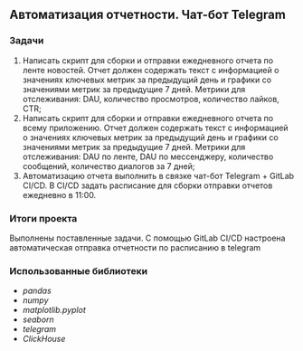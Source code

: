 ## Автоматизация отчетности. Чат-бот Telegram

### Задачи
1. Написать скрипт для сборки и отправки ежедневного отчета по ленте новостей. Отчет должен содержать текст с информацией о значениях ключевых метрик за предыдущий день и графики со значениями метрик за предыдущие 7 дней. Метрики для отслеживания: DAU, количество просмотров, количество лайков, CTR;
2. Написать скрипт для сборки и отправки ежедневного отчета по всему приложению. Отчет должен содержать текст с информацией о значениях ключевых метрик за предыдущий день и графики со значениями метрик за предыдущие 7 дней. Метрики для отслеживания: DAU по ленте, DAU по мессенджеру, количество сообщений, количество диалогов за 7 дней;
3. Автоматизацию отчета выполнить в связке чат-бот Telegram + GitLab CI/CD. В CI/CD задать расписание для сборки отправки отчетов ежедневно в 11:00.

### Итоги проекта
Выполнены поставленные задачи. С помощью GitLab CI/CD настроена автоматическая отправка отчетности по расписанию в telegram

### Использованные библиотеки
- *pandas*
- *numpy*
- *matplotlib.pyplot*
- *seaborn*
- *telegram*
- *ClickHouse*